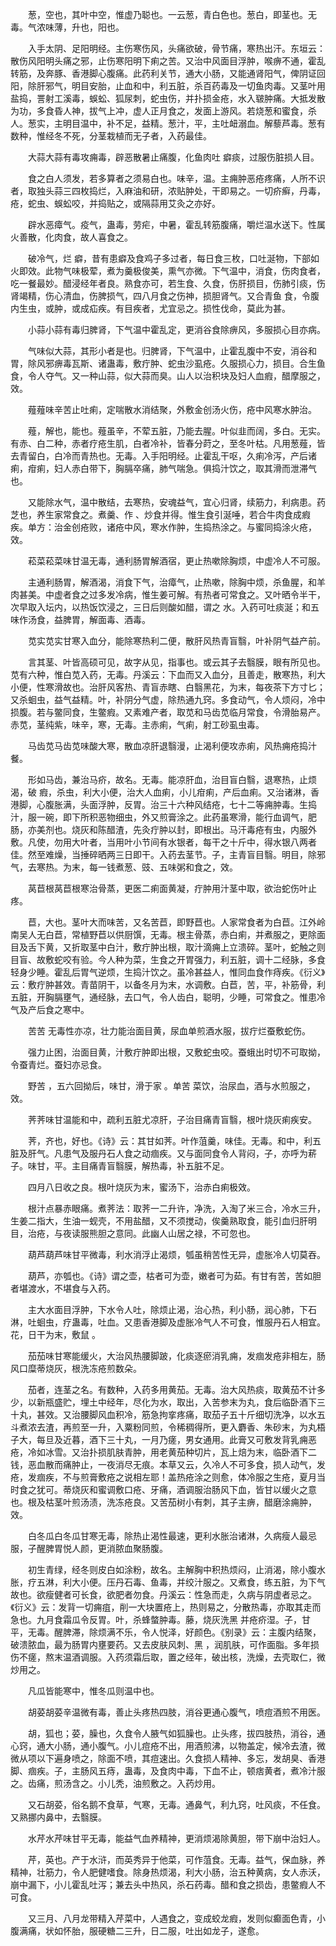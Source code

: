 <!-- { "loadSidebar": true } -->
　　葱，空也，其叶中空，惟虚乃聪也。一云葱，青白色也。葱白，即茎也。无毒。气浓味薄，升也，阳也。

　　入手太阴、足阳明经。主伤寒伤风，头痛欲破，骨节痛，寒热出汗。东垣云：散伤风阳明头痛之邪，止伤寒阳明下痢之苦。又治中风面目浮肿，喉痹不通，霍乱转筋，及奔豚、香港脚心腹痛。此药利关节，通大小肠，又能通肾阳气，俾阴证回阳，除肝邪气，明目安胎，止血和中，利五脏，杀百药毒及一切鱼肉毒。又茎叶用盐捣，詈射工溪毒，蜈蚣、狐尿刺，蛇虫伤，并扑损金疮，水入皲肿痛。大抵发散为功，多食昏人神，拔气上冲，虚人正月食之，发面上游风。若烧葱和蜜食，杀人。葱实，主明目温中，补不足，益精。葱汁，平，主吐衄溺血。解藜芦毒。葱有数种，惟经冬不死，分茎栽植而无子者，入药最佳。

　　大蒜大蒜有毒攻痈毒，辟恶散暑止痛腹，化鱼肉吐 癖痰，过服伤脏损人目。

　　食之白人须发，若多算者之须易白也。味辛，温。主痈肿恶疮疼痛，人所不识者，取独头蒜三四枚捣烂，入麻油和研，浓贴肿处，干即易之。一切疥癣，丹毒， 疮，蛇虫、蜈蚣咬，并捣贴之，或隔蒜用艾灸之亦好。

　　辟水恶瘴气。疫气，蛊毒，劳疟，中暑，霍乱转筋腹痛，嚼烂温水送下。性属火善散，化肉食，故人喜食之。

　　破冷气，烂 癖，昔有患癖及食鸡子多过者，每日食三枚，口吐涎物，下部如火即效。此物气味极荤，煮为羹极俊美，熏气亦微。下气温中，消食，伤肉食者，吃一餐最妙。醋浸经年者良。熟食亦可，若生食、久食，伤肝损目，伤肺引痰，伤肾竭精，伤心清血，伤脾损气，四八月食之伤神，损胆肾气。又合青鱼 食，令腹内生虫，或肿，或成疝疾。有目疾者，尤宜忌之。损性伐命，莫此为甚。

　　小蒜小蒜有毒归脾肾，下气温中霍乱定，更消谷食除痹风，多服损心目亦病。

　　气味似大蒜，其形小者是也。归脾肾，下气温中，止霍乱腹中不安，消谷和胃，除风邪痹毒瓦斯、诸蛊毒，敷疔肿、蛇虫沙虱疮。久服损心力，损目。合生鱼食，令人夺气。又一种山蒜，似大蒜而臭。山人以治积块及妇人血瘕，醋摩服之，效。

　　薤薤味辛苦止吐痢，定喘散水消结聚，外敷金创汤火伤，疮中风寒水肿治。

　　薤，解也，能也。薤虽辛，不荤五脏，乃能去腥。叶似韭而阔，多白。无实。有赤、白二种，赤者疗疮生肌，白者冷补，皆春分莳之，至冬叶枯。凡用葱薤，皆去青留白，白冷而青热也。无毒。入手阳明经。止霍乱干呕，久痢冷泻，产后诸痢，疳痢，妇人赤白带下，胸膈卒痛，肺气喘急。俱捣汁饮之，取其滑而泄滞气也。

　　又能除水气，温中散结，去寒热，安魂益气，宜心归肾，续筋力，利病患。药芝也，养生家常食之。煮羹、作 、炒食并得。惟生食引涎唾，若合牛肉食成瘕疾。单方：治金创疮败，诸疮中风，寒水作肿，生捣热涂之。与蜜同捣涂火疮，效。

　　菘菜菘菜味甘温无毒，通利肠胃解酒宿，更止热嗽除胸烦，中虚冷人不可服。

　　主通利肠胃，解酒渴，消食下气，治瘴气，止热嗽，除胸中烦，杀鱼腥，和羊肉甚美。中虚者食之过多发冷病，惟生姜可解。有热者可常食之。又叶晒令半干，次早取入坛内，以热饭饮浸之，三日后则酸如醋，谓之 水。入药可吐痰涎；和五味作汤食，益脾胃，解面毒、酒毒。

　　苋实苋实甘寒入血分，能除寒热利二便，散肝风热青盲翳，叶补阴气益产前。

　　言其茎、叶皆高硕可见，故字从见，指事也。或云其子去翳膜，眼有所见也。苋有六种，惟白苋入药，无毒。丹溪云：下血而又入血分，且善走，散寒热，利大小便，性寒滑故也。治肝风客热、青盲赤瞎、白翳黑花，为末，每夜茶下方寸匕；又杀蛔虫，益气益精。叶，补阴分气虚，除热通九窍。多食动气，令人烦闷，冷中损腹。若与鳖同食，生鳖瘕。又素难产者，取苋和马齿苋临月常食，令滑胎易产。赤苋，茎纯紫，味辛，寒，无毒。主赤痢，气痢，射工砂虱虫毒。

　　马齿苋马齿苋味酸大寒，散血凉肝退翳漫，止渴利便攻赤痢，风热痈疮捣汁餐。

　　形如马齿，兼治马疥，故名。无毒。能凉肝血，治目盲白翳，退寒热，止烦渴，破 瘕，杀虫，利大小便，治大人血痢，小儿疳痢，产后血痢。又治诸淋，香港脚，心腹胀满，头面浮肿，反胃。治三十六种风结疮，七十二等痈肿毒。生捣汁，服一碗，即下所积恶物细虫，外又煎膏涂之。此药虽寒滑，能行血调气，肥肠，亦美剂也。烧灰和陈醋渣，先灸疔肿以封，即根出。马汗毒疮有虫，内服外敷。凡使，勿用大叶者，当用叶小节间有水银者，每干之十斤中，得水银八两者佳。然至难燥，当捶碎晒两三日即干。入药去茎节。子，主青盲目翳。明目，除邪气，去寒热。为末，每一钱煮葱、豉、五味粥和食之，效。

　　莴苣根莴苣根寒治骨蒸，更医二痢面黄凝，疔肿用汁茎中取，欲治蛇伤叶止疼。

　　苣，大也。茎叶大而味苦，又名苦苣，即野苣也。人家常食者为白苣。江外岭南吴人无白苣，常植野苣以供厨馔，无毒。根主骨蒸，赤白痢，并煮服之，更除面目及舌下黄，又折取茎中白汁，敷疔肿出根，取汁滴痈上立溃碎。茎叶，蛇触之则目盲、故敷蛇咬有验。今人种为菜，生食之开胃强力，利五脏，调十二经脉，多食轻身少睡。霍乱后胃气逆烦，生捣汁饮之。虽冷甚益人，惟同血食作痔疾。《衍义》云：敷疔肿甚效。青苗阴干，以备冬月为末，水调敷。白苣，苦，平，补筋骨，利五脏，开胸膈壅气，通经脉，去口气，令人齿白，聪明，少睡，可常食之。惟患冷气及产后食之寒中。

　　苦苦 无毒性亦凉，壮力能治面目黄，尿血单煎酒水服，拔疔烂蚕敷蛇伤。

　　强力止困，治面目黄，汁敷疔肿即出根，又敷蛇虫咬。蚕蛾出时切不可取拗，令蚕青烂。蚕妇亦忌食。

　　野苦 ，五六回拗后，味甘，滑于家 。单苦 菜饮，治尿血，酒与水煎服之，效。

　　荠荠味甘温能和中，疏利五脏尤凉肝，子治目痛青盲翳，根叶烧灰痢疾安。

　　荠，齐也，好也。《诗》云：其甘如荠。叶作菹羹，味佳。无毒。和中，利五脏及肝气。凡患气及服丹石人食之动痼疾。又与面同食令人背闷，子，亦呼为菥 子。味甘，平。主目痛青盲翳膜，解热毒，补五脏不足。

　　四月八日收之良。根叶烧灰为末，蜜汤下，治赤白痢极效。

　　根汁点暴赤眼痛。煮荠法：取荠一二升许，净洗，入淘了米三合，冷水三升，生姜二指大，生油一蚬壳，不用盐醋，又不须搅动，俟羹熟取食，能引血归肝明目，治疮，与夜读服熊胆之意同。此幽人山居之禄，不可忽也。

　　葫芦葫芦味甘平微毒，利水消浮止渴烦，瓠虽稍苦性无异，虚胀冷人切莫吞。

　　葫芦，亦瓠也。《诗》谓之壶，枯者可为壶，嫩者可为茹。有甘有苦，苦如胆者堪渡水，不堪食与入药。

　　主大水面目浮肿，下水令人吐，除烦止渴，治心热，利小肠，润心肺，下石淋，吐蛔虫，疗蛊毒，吐血。又患香港脚及虚胀冷气人不可食，惟服丹石人相宜。花，日干为末，敷鼠 。

　　茄茄味甘寒能缓火，大治风热腰脚跛，化痰逐瘀消乳痈，发痼发疮非相左，肠风口糜蒂烧灰，根洗冻疮煎数朵。

　　茄者，连茎之名。有数种，入药多用黄茄。无毒。治大风热痰，取黄茄不计多少，以新瓶盛贮，埋土中经年，尽化为水，取出，入苦参末为丸，食后临卧酒下三十丸，甚效。又治腰脚风血积冷，筋急拘挛疼痛，取茄子五十斤细切洗净，以水五斗煮浓去渣，再煎至一升，入粟粉同煎，令稀稠得所，更入麝香、朱砂末，为丸梧子大，每旦及近暮，酒下三十丸，一月乃瘥，男女通用。此膏又可敷发背乳痈恶疮，冷如冰雪。又治扑损肌肤青肿，用老黄茄种切片，瓦上焙为末，临卧酒下二钱，恶血散而痛肿止，一夜消尽无痕。本草又云，久冷人不可多食，损人动气，发疮，发痼疾，不与煎膏敷疮之说相左耶！盖热疮涂之则愈，体冷服之生疮，夏月当时食之犹可。蒂烧灰和蜜调敷口疮、牙痛，酒调服治肠风下血，皆甘以缓火之意也。根及枯茎叶煎汤渍，洗冻疮良。又苦茄树小有刺，其子主痹，醋磨涂痈肿，效。

　　白冬瓜白冬瓜甘寒无毒，除热止渴性最速，更利水胀治诸淋，久病瘦人最忌服，子醒脾胃悦人颜，更消脓血聚肠腹。

　　初生青绿，经冬则皮白如涂粉，故名。主解胸中积热烦闷，止消渴，除小腹水胀，疗五淋，利大小便。压丹石毒、鱼毒，并绞汁服之。又煮食，练五脏，为下气故也。欲瘦健者可长食，欲肥者勿食。丹溪云：性急而走，久病与阴虚者忌之。《衍义》云：发背一切痈疽，削一大块置疮上，热则易之，分散热毒，亦取其走而急也。九月食霜瓜令反胃。叶，杀蜂螫肿毒。藤，烧灰洗黑 并疮疥湿。子，甘平，无毒。醒脾滞，除烦满不乐，令人悦泽，好颜色。《别录》云：主腹内结聚，破溃脓血，最为肠胃内壅要药。又去皮肤风刺、黑 ，润肌肤，可作面脂。多年损伤不瘥，熬末温酒调服。入药须霜后取，置之经年，破出核，洗燥，去壳取仁，微炒用之。

　　凡瓜皆能寒中，惟冬瓜则温中也。

　　胡荽胡荽辛温微有毒，善止头疼热四肢，消谷更通心腹气，喷痘酒煎不用医。

　　胡，狐也；荽，臊也，久食令人腋气如狐臊也。止头疼，拔四肢热，消谷，通心窍，通大小肠，通小腹气。小儿痘疮不出，用酒煎沸，以物盖定，候冷去渣，微微从项以下遍身喷之，除面不喷，其痘速出。久食损人精神、多忘，发胡臭、香港脚、痼疾。子，主肠风五痔，蛊毒，及食肉中毒，下血不止，顿痞黄者，煮冷汁服之。齿痛，煎汤含之。小儿秃，油煎敷之。入药炒用。

　　又石胡荽，俗名鹅不食草，气寒，无毒。通鼻气，利九窍，吐风痰，不任食。又熟挪内鼻中，去翳膜。

　　水芹水芹味甘平无毒，能益气血养精神，更消烦渴除黄胆，带下崩中治妇人。

　　芹，英也。产于水浒，而英秀异于他菜，可作菹食。无毒。益气，保血脉，养精神，壮筋力，令人肥健嗜食。除身热烦渴，利大小肠，治五种黄病，女人赤沃，崩中漏下，小儿霍乱吐泻；兼去头中热风，杀石药毒。醋和食之损齿，患鳖瘕人不可食。

　　又三月、八月龙带精入芹菜中，人遇食之，变成蛟龙瘕，发则似癫面色青，小腹满痛，状如怀胎，服硬糖二三升，日二服，吐出如龙子，遂愈。

